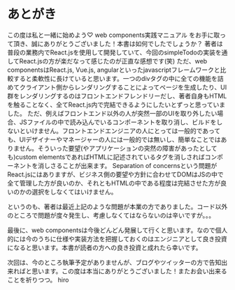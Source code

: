 # あとがき
この度は私と一緒に始めよう♡ web components実践マニュアル をお手に取って頂き、誠にありがとうございました！本書は如何でしたでしょうか？
著者は普段の業務内でReact.jsを使用して開発していて、今回のsimpleTodoの実装を通してReact.jsの方が楽だなって感じたのが正直な感想です(笑)
ただ、web componentsはReact.js, Vue.js, angularといったjavascriptフレームワークと比較すると柔軟性に長けていると思います。一つのdivタグの中に全ての機能を詰めてクライアント側からレンダリングすることによってページを生成したり、UI群をレンダリングするのはフロントエンドフレンドリーだし、著者自身もHTMLを触ることなく、全てReact.js内で完結できるようにしたいとずっと思っていました。
ただ、例えばフロントエンド以外の人が突然一部のUIを取り外したい場合、JSファイルの中で読み込んでいるコンポーネントを取り消し、ビルドをしないといけません。フロントエンドエンジニアの人にとっては一般的であっても、UIデザイナーやマネージャーの人には一般的では無いし、簡単なことではありません。そういった要望(やアプリケーションの突然の障害があったとしても)custom elementsであればHTMLに記述されているタグを消しさればコンポーネントを消しさることが出来ます。
Separation of concernsという問題がReact.jsにはありますが、ビジネス側の要望や方針に合わせてDOMはJSの中で全て管理した方が良いのか、それともHTMLの中である程度は完結させた方が良いのかの選択をしなくてはいけません。

というのも、著者は最近上記のような問題が本業の方でありました。コード以外のところで問題が度々発生し、考慮しなくてはならないのは辛いですが。。。

最後に、web componentsは今後どんどん発展して行くと思います。なので個人的には今のうちに仕様や実装方法を把握しておくのはエンジニアとして良き投資になると思います。本書が読者の方への良き投資と成れたら幸いです。

次回は、今のところ執筆予定がありませんが、ブログやツイッターの方で告知出来ればと思います。この度は本当にありがとうございました！またお会い出来ることを祈りつつ。
hiro
